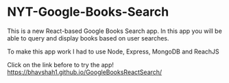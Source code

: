 # NYT-Google-Books-Search
This is a new React-based Google Books Search app. In this app you will be able to query and display books based on user searches. 

To make this app work I had to use Node, Express, MongoDB and ReachJS

Click on the link before to try the app!
https://bhavshah1.github.io/GoogleBooksReactSearch/
